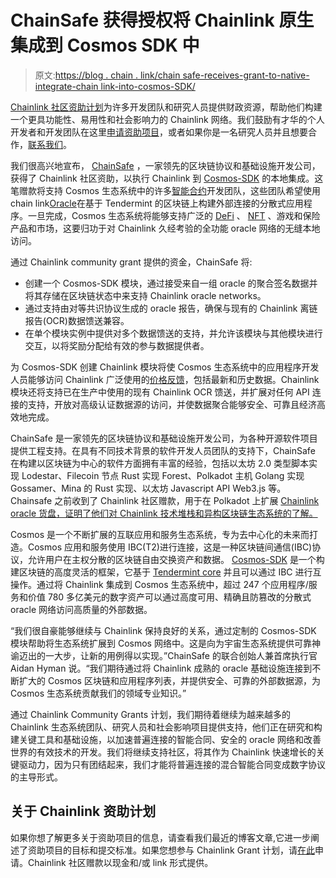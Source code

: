 # ChainSafe 获得授权将 Chainlink 原生集成到 Cosmos SDK 中

> 原文:[https://blog . chain . link/chain safe-receives-grant-to-native-integrate-chain link-into-cosmos-SDK/](https://blog.chain.link/chainsafe-receives-grant-to-natively-integrate-chainlink-into-cosmos-sdk/)

[Chainlink 社区资助计划](https://blog.chain.link/introducing-the-chainlink-community-grant-program/)为许多开发团队和研究人员提供财政资源，帮助他们构建一个更具功能性、易用性和社会影响力的 Chainlink 网络。我们鼓励有才华的个人开发者和开发团队在这里[申请资助项目](https://chainlinkgrants.typeform.com/to/efEbsq)，或者如果你是一名研究人员并且想要合作，[联系我们](/cdn-cgi/l/email-protection#53213620363221303b13303b323a3d3f3a3d383f3231207d303c3e)。

我们很高兴地宣布， [ChainSafe](https://chainsafe.io/) ，一家领先的区块链协议和基础设施开发公司，获得了 Chainlink 社区资助，以执行 Chainlink 到 [Cosmos-SDK](https://cosmos.network/) 的本地集成。这笔赠款将支持 Cosmos 生态系统中的许多[智能合约](https://chain.link/education/smart-contracts)开发团队，这些团队希望使用 chain link[Oracle](https://chain.link/education/blockchain-oracles)在基于 Tendermint 的区块链上构建外部连接的分散式应用程序。一旦完成，Cosmos 生态系统将能够支持广泛的 [DeFi](https://chain.link/education/defi) 、 [NFT](https://chain.link/education/nfts) 、游戏和保险产品和市场，这要归功于对 Chainlink 久经考验的全功能 oracle 网络的无缝本地访问。

通过 Chainlink community grant 提供的资金，ChainSafe 将:

*   创建一个 Cosmos-SDK 模块，通过接受来自一组 oracle 的聚合签名数据并将其存储在区块链状态中来支持 Chainlink oracle networks。
*   通过支持由对等共识协议生成的 oracle 报告，确保与现有的 Chainlink 离链报告(OCR)数据馈送兼容。
*   在单个模块实例中提供对多个数据馈送的支持，并允许该模块与其他模块进行交互，以将奖励分配给有效的参与数据提供者。

为 Cosmos-SDK 创建 Chainlink 模块将使 Cosmos 生态系统中的应用程序开发人员能够访问 Chainlink 广泛使用的[价格反馈](https://data.chain.link/)，包括最新和历史数据。Chainlink 模块还将支持已在生产中使用的现有 Chainlink OCR 馈送，并扩展对任何 API 连接的支持，开放对高级认证数据源的访问，并使数据聚合能够安全、可靠且经济高效地完成。

ChainSafe 是一家领先的区块链协议和基础设施开发公司，为各种开源软件项目提供工程支持。在具有不同技术背景的软件开发人员团队的支持下，ChainSafe 在构建以区块链为中心的软件方面拥有丰富的经验，包括以太坊 2.0 类型脚本实现 Lodestar、Filecoin 节点 Rust 实现 Forest、Polkadot 主机 Golang 实现 Gossamer、Mina 的 Rust 实现、以太坊 Javascript API Web3.js 等。Chainsafe 之前收到了 Chainlink 社区赠款，用于在 Polkadot 上扩展 [Chainlink oracle 货盘，证明了他们对 Chainlink 技术堆栈和异构区块链生态系统的了解。](https://blog.chain.link/chainsafe-receives-a-community-grant-to-expand-the-chainlink-oracle-pallet-on-polkadot/)

Cosmos 是一个不断扩展的互联应用和服务生态系统，专为去中心化的未来而打造。Cosmos 应用和服务使用 IBC(T2)进行连接，这是一种区块链间通信(IBC)协议，允许用户在主权分散的区块链自由交换资产和数据。 [Cosmos-SDK](https://docs.cosmos.network/v0.42/intro/overview.html) 是一个构建区块链的高度灵活的框架，它基于 [Tendermint core](https://docs.tendermint.com/) 并且可以通过 IBC 进行互操作。通过将 Chainlink 集成到 Cosmos 生态系统中，超过 247 个应用程序/服务和价值 780 多亿美元的数字资产可以通过高度可用、精确且防篡改的分散式 oracle 网络访问高质量的外部数据。

“我们很自豪能够继续与 Chainlink 保持良好的关系，通过定制的 Cosmos-SDK 模块帮助将生态系统扩展到 Cosmos 网络中。这是向为宇宙生态系统提供可靠神谕迈出的一大步，让新的用例得以实现。”ChainSafe 的联合创始人兼首席执行官 Aidan Hyman 说。“我们期待通过将 Chainlink 成熟的 oracle 基础设施连接到不断扩大的 Cosmos 区块链和应用程序列表，并提供安全、可靠的外部数据源，为 Cosmos 生态系统贡献我们的领域专业知识。”

通过 Chainlink Community Grants 计划，我们期待着继续为越来越多的 Chainlink 生态系统团队、研究人员和社会影响项目提供支持，他们正在研究和构建关键工具和基础设施，以加速普遍连接的智能合同、安全的 oracle 网络和改善世界的有效技术的开发。我们将继续支持社区，将其作为 Chainlink 快速增长的关键驱动力，因为只有团结起来，我们才能将普遍连接的混合智能合同变成数字协议的主导形式。

## 关于 Chainlink 资助计划

如果你想了解更多关于资助项目的信息，请查看我们最近的博客文章,它进一步阐述了资助项目的目标和提交标准。如果您想参与 Chainlink Grant 计划，请[在此](https://chainlinkgrants.typeform.com/to/efEbsq)申请。Chainlink 社区赠款以现金和/或 link 形式提供。